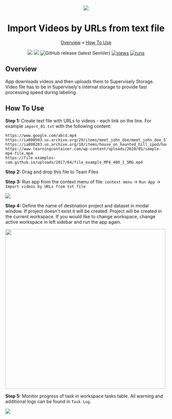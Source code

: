 <div align="center" markdown>
<img src="https://i.imgur.com/6T1dXGq.png"/>

# Import Videos by URLs from text file

<p align="center">
  <a href="#Overview">Overview</a> •
  <a href="#How-To-Use">How To Use</a>
</p>


[![](https://img.shields.io/badge/supervisely-ecosystem-brightgreen)](https://ecosystem.supervise.ly/apps/import-videos-by-urls-from-txt)
[![](https://img.shields.io/badge/slack-chat-green.svg?logo=slack)](https://supervise.ly/slack)
![GitHub release (latest SemVer)](https://img.shields.io/github/v/release/supervisely-ecosystem/import-videos-by-urls-from-txt)
[![views](https://app.supervise.ly/public/api/v3/ecosystem.counters?repo=supervisely-ecosystem/import-videos-by-urls-from-txt&counter=views&label=views)](https://supervise.ly)
[![runs](https://app.supervise.ly/public/api/v3/ecosystem.counters?repo=supervisely-ecosystem/import-videos-by-urls-from-txt&counter=runs&label=runs)](https://supervise.ly)

</div>

## Overview

App downloads videos and then uploads them to Supervisely Storage. Video file has to be in Supervisely's internal storage to provide fast processing speed during labeling.



## How To Use

**Step 1:** Create text file with URLs to videos - each link on the line. For example `import_01.txt` with the following content: 
```
https://www.google.com/abcd.mp4
https://ia800503.us.archive.org/29/items/meet_john_doe/meet_john_doe_512kb.mp4
https://ia800203.us.archive.org/18/items/house_on_haunted_hill_ipod/house_on_haunted_hill_512kb.mp4
https://www.learningcontainer.com/wp-content/uploads/2020/05/sample-mp4-file.mp4
https://file-examples-com.github.io/uploads/2017/04/file_example_MP4_480_1_5MG.mp4
```

**Step 2:** Drag and drop this file to Team Files

**Step 3:** Run app from the context menu of file: `context menu` -> `Run App` -> `Import videos by URLs from txt file`

<img src="https://i.imgur.com/GYprBRr.png"/>

**Step 4:** Define the name of destination project and dataset in modal window. If project doesn't exist it will be created. Project will be created in the current workspace. If you would like to change workspace, change active workspace in left sidebar and run the app again.

<img src="https://i.imgur.com/CfpPCWv.png" width="500px"/>

**Step 5:** Monitor progress of task in workspace tasks table. All warning and additional logs can be found in `Task Log`.

<img src="https://i.imgur.com/0TaQRR4.png"/>
